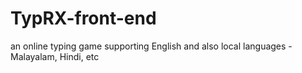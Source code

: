 # TypRX-front-end
an online typing game supporting English and also local languages -Malayalam, Hindi, etc
